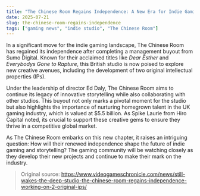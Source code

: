 ```yaml
---
title: "The Chinese Room Regains Independence: A New Era for Indie Gaming"
date: 2025-07-21
slug: the-chinese-room-regains-independence
tags: ["gaming news", "indie studio", "The Chinese Room"]
---
```


In a significant move for the indie gaming landscape, The Chinese Room has regained its independence after completing a management buyout from Sumo Digital. Known for their acclaimed titles like *Dear Esther* and *Everybodys Gone to Rapture*, this British studio is now poised to explore new creative avenues, including the development of two original intellectual properties (IPs).

Under the leadership of director Ed Daly, The Chinese Room aims to continue its legacy of innovative storytelling while also collaborating with other studios. This buyout not only marks a pivotal moment for the studio but also highlights the importance of nurturing homegrown talent in the UK gaming industry, which is valued at $5.5 billion. As Spike Laurie from Hiro Capital noted, its crucial to support these creative gems to ensure they thrive in a competitive global market.

As The Chinese Room embarks on this new chapter, it raises an intriguing question: How will their renewed independence shape the future of indie gaming and storytelling? The gaming community will be watching closely as they develop their new projects and continue to make their mark on the industry.
> Original source: https://www.videogameschronicle.com/news/still-wakes-the-deep-studio-the-chinese-room-regains-independence-working-on-2-original-ips/